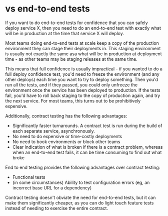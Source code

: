 # vs end-to-end tests

If you want to do end-to-end tests for confidence that you can safely deploy
service X, then you need to do an end-to-end test with exactly what will be in
production at the time that service X will deploy.

Most teams doing end-to-end tests at scale keep a copy of the production
environment they can stage their deployments in.
This staging environment is usually not exactly the same asa
what will be in production at deployment time - as other teams may be staging releases at the same time.

This means that full confidence is usually impractical - if you wanted to do a
full deploy confidence test, you'd need to freeze the environment (and any other
deploys) each time you want to try to deploy something. Then you'd run all the tests, and if they passed, you could
only unfreeze the environment once the service has
been deployed to production. If the tests fail, you'd have to roll back staging
to the copy of production again, and try the next service. For most teams, this turns out to be prohibitively expensive.

Additionally, contract testing has the following advantages:

- Significantly faster turnarounds. A contract test is run during the build of each separate service, asynchronously.
- No need to do expensive or time-costly deployments
- No need to book environments or block other teams
- Clear indication of what is broken if there is a contract problem, whereas
  when an end-to-end test fails, it can be time consuming to find out what broke

End to end testing provides the following advantages over contract testing:

- Functional tests
- (in some circumstances) Ability to test configuration errors (eg, an incorrect base URL for a dependency)

Contract testing doesn't obviate the need for end-to-end tests, but it can make them significantly cheaper, as you can do light touch feature tests instead of needing to exercise the entire contract.

